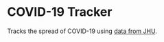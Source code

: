# COVID-19 Tracker
Tracks the spread of COVID-19 using [data from JHU](https://github.com/CSSEGISandData/COVID-19).

